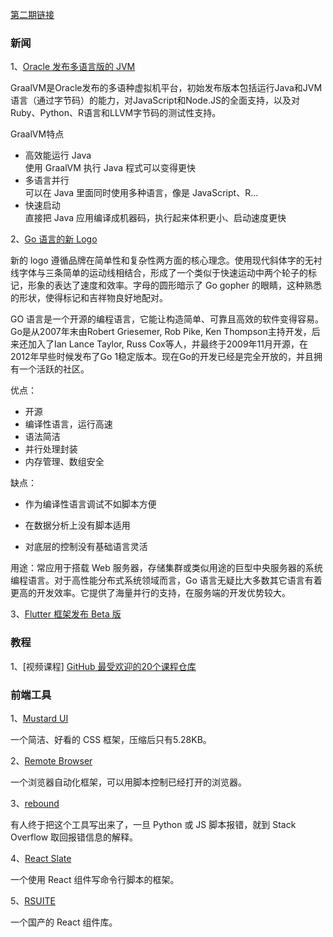 [第二期链接](https://github.com/ruanyf/weekly/blob/master/docs/issue-2.md)
### 新闻
1、[Oracle 发布多语言版的 JVM](https://github.com/oracle/graal)

GraalVM是Oracle发布的多语种虚拟机平台，初始发布版本包括运行Java和JVM语言（通过字节码）的能力，对JavaScript和Node.JS的全面支持，以及对Ruby、Python、R语言和LLVM字节码的测试性支持。

GraalVM特点

- 高效能运行 Java  
  使用 GraalVM 执行 Java 程式可以变得更快
- 多语言并行  
  可以在 Java 里面同时使用多种语言，像是 JavaScript、R...
- 快速启动  
  直接把 Java 应用编译成机器码，执行起来体积更小、启动速度更快

2、[Go 语言的新 Logo](https://blog.golang.org/go-brand)

新的 logo 遵循品牌在简单性和复杂性两方面的核心理念。使用现代斜体字的无衬线字体与三条简单的运动线相结合，形成了一个类似于快速运动中两个轮子的标记，形象的表达了速度和效率。字母的圆形暗示了 Go gopher 的眼睛，这种熟悉的形状，使得标记和吉祥物良好地配对。

GO 语言是一个开源的编程语言，它能让构造简单、可靠且高效的软件变得容易。Go是从2007年末由Robert Griesemer, Rob Pike, Ken Thompson主持开发，后来还加入了Ian Lance Taylor, Russ Cox等人，并最终于2009年11月开源，在2012年早些时候发布了Go 1稳定版本。现在Go的开发已经是完全开放的，并且拥有一个活跃的社区。

优点：
- 开源
- 编译性语言，运行高速
- 语法简洁
- 并行处理封装
- 内存管理、数组安全

缺点：
- 作为编译性语言调试不如脚本方便

- 在数据分析上没有脚本适用

- 对底层的控制没有基础语言灵活

用途：常应用于搭载 Web 服务器，存储集群或类似用途的巨型中央服务器的系统编程语言。对于高性能分布式系统领域而言，Go 语言无疑比大多数其它语言有着更高的开发效率。它提供了海量并行的支持，在服务端的开发优势较大。

3、[Flutter 框架发布 Beta 版](https://developers.googleblog.com/2018/02/announcing-flutter-beta-1.html)

### 教程
1、[视频课程] [GitHub 最受欢迎的20个课程仓库](https://education.github.community/t/20-of-the-most-popular-courses-on-github/27832)


### 前端工具

1、[Mustard UI](https://github.com/nobiyou/mustard-ui)

一个简洁、好看的 CSS 框架，压缩后只有5.28KB。

2、[Remote Browser](https://github.com/intoli/remote-browser)

一个浏览器自动化框架，可以用脚本控制已经打开的浏览器。

3、[rebound](https://github.com/shobrook/rebound)

有人终于把这个工具写出来了，一旦 Python 或 JS 脚本报错，就到 Stack Overflow 取回报错信息的解释。

4、[React Slate](http://react-slate.surge.sh/)

一个使用 React 组件写命令行脚本的框架。

5、[RSUITE](https://github.com/rsuite/rsuite)

一个国产的 React 组件库。
